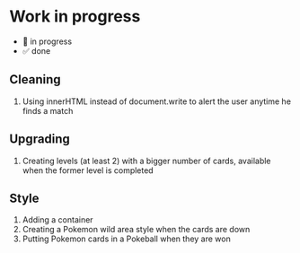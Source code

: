 # Work in progress

- 🚀  in progress
- ✅  done  

## Cleaning  

1. Using innerHTML instead of document.write to alert the user anytime he finds a match  

## Upgrading

1. Creating levels (at least 2) with a bigger number of cards, available when the former level is completed  

## Style  

1. Adding a container  
2. Creating a Pokemon wild area style when the cards are down  
3. Putting Pokemon cards in a Pokeball when they are won  
